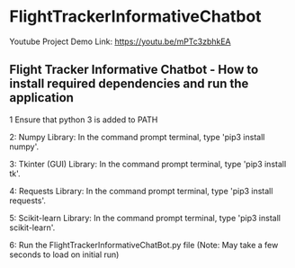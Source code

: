 # FlightTrackerInformativeChatbot

Youtube Project Demo Link: https://youtu.be/mPTc3zbhkEA

Flight Tracker Informative Chatbot - How to install required dependencies and run the application
-------------------------------------------------------------------------

1 Ensure that python 3 is added to PATH


2: Numpy Library: In the command prompt terminal, type 'pip3 install numpy'.


3: Tkinter (GUI) Library: In the command prompt terminal, type 'pip3 install tk'.


4: Requests Library: In the command prompt terminal, type 'pip3 install requests'.


5: Scikit-learn Library: In the command prompt terminal, type 'pip3 install scikit-learn'.


6: Run the FlightTrackerInformativeChatBot.py file (Note: May take a few seconds to load on initial run)
